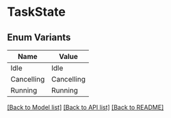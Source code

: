 # TaskState

## Enum Variants

| Name | Value |
|---- | -----|
| Idle | Idle |
| Cancelling | Cancelling |
| Running | Running |


[[Back to Model list]](../README.md#documentation-for-models) [[Back to API list]](../README.md#documentation-for-api-endpoints) [[Back to README]](../README.md)


